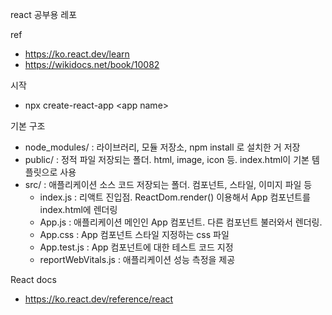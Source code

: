 react 공부용 레포

ref 
- https://ko.react.dev/learn
- https://wikidocs.net/book/10082

시작
- npx create-react-app \<app name\>

기본 구조
- node_modules/ : 라이브러리, 모듈 저장소, npm install 로 설치한 거 저장
- public/ : 정적 파일 저장되는 폴더. html, image, icon 등. index.html이 기본 템플릿으로 사용
- src/ : 애플리케이션 소스 코드 저장되는 폴더. 컴포넌트, 스타일, 이미지 파일 등
  - index.js : 리액트 진입점. ReactDom.render() 이용해서 App 컴포넌트를 index.html에 렌더링
  - App.js : 애플리케이션 메인인 App 컴포넌트. 다른 컴포넌트 불러와서 렌더링.
  - App.css : App 컴포넌트 스타일 지정하는 css 파일
  - App.test.js : App 컴포넌트에 대한 테스트 코드 지정
  - reportWebVitals.js : 애플리케이션 성능 측정을 제공

React docs
- https://ko.react.dev/reference/react

